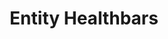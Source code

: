 ---
title: Entity Healthbars
permalink: /article/compliance32xAddons/Entity%20Healthbars
comments: true
comments-id: EntityHealthbars
header-img: article/compliance32xAddons/Entity Healthbars.jpg

long_text: This pack adds 32x resolution healthbars to all of the entities that support OptiFine entity models. This pack requires OptiFine to work.

authors:
  - Ewan Howell

download:
  - ewanhowell.com:
    - https://www.ewanhowell.com/?pack=entity-healthbars-hd
---